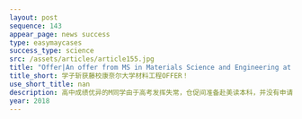 ```yaml
---
layout: post
sequence: 143
appear_page: news success
type: easymaycases
success_type: science
src: /assets/articles/article155.jpg
title: "Offer|An offer from MS in Materials Science and Engineering at Cornell University"
title_short: 学子斩获藤校康奈尔大学材料工程OFFER！
use_short_title: nan
description: 高中成绩优异的M同学由于高考发挥失常，仓促间准备赴美读本科，并没有申请到很好的学校。因此，他的心中一直有个名校梦。为此，他不仅在本科期间努力学习，提高自己的GPA成绩，更是早早的和易美签约，期望自己的名校之路能走得更稳当。
year: 2018
---
```


